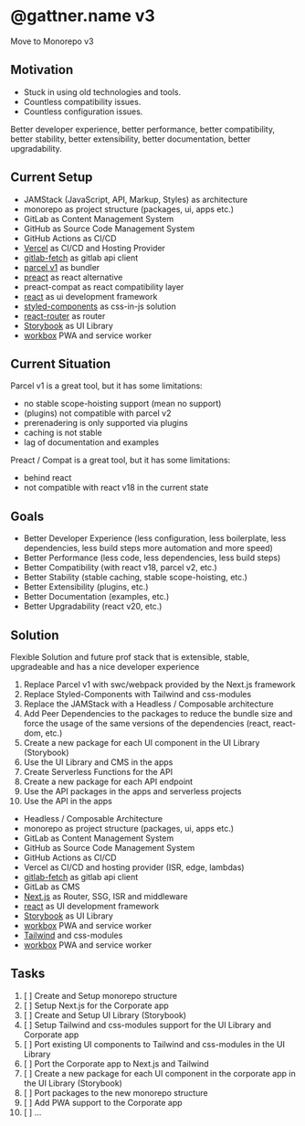 # @gattner.name v3

Move to Monorepo v3

## Motivation

- Stuck in using old technologies and tools.
- Countless compatibility issues.
- Countless configuration issues.

Better developer experience, better performance, better compatibility, better stability, better extensibility, better documentation, better upgradability.

## Current Setup

- JAMStack (JavaScript, API, Markup, Styles) as architecture
- monorepo as project structure (packages, ui, apps etc.)
- GitLab as Content Management System
- GitHub as Source Code Management System
- GitHub Actions as CI/CD
- [Vercel](https://vercel.com/) as CI/CD and Hosting Provider
- [gitlab-fetch](file://./packages/gitlab-fetch) as gitlab api client
- [parcel v1](https://v1.parceljs.org/) as bundler
- [preact](https://preactjs.com/) as react alternative
- preact-compat as react compatibility layer
- [react](https://reactjs.org/) as ui development framework
- [styled-components](https://styled-components.com/) as css-in-js solution
- [react-router](https://reactrouter.com/) as router
- [Storybook](https://storybook.js.org) as UI Library
- [workbox](https://web.dev/learn/pwa/workbox/) PWA and service worker

## Current Situation

Parcel v1 is a great tool, but it has some limitations:

- no stable scope-hoisting support (mean no support)
- (plugins) not compatible with parcel v2
- prerenadering is only supported via plugins
- caching is not stable
- lag of documentation and examples

Preact / Compat is a great tool, but it has some limitations:

- behind react
- not compatible with react v18 in the current state

## Goals

- Better Developer Experience (less configuration, less boilerplate, less dependencies, less build steps more automation and more speed)
- Better Performance (less code, less dependencies, less build steps)
- Better Compatibility (with react v18, parcel v2, etc.)
- Better Stability (stable caching, stable scope-hoisting, etc.)
- Better Extensibility (plugins, etc.)
- Better Documentation (examples, etc.)
- Better Upgradability (react v20, etc.)

## Solution

Flexible Solution and future prof stack that is extensible, stable, upgradeable and has a nice developer experience

1. Replace Parcel v1 with swc/webpack provided by the Next.js framework
2. Replace Styled-Components with Tailwind and css-modules
3. Replace the JAMStack with a Headless / Composable architecture
4. Add Peer Dependencies to the packages to reduce the bundle size and force the usage of the same versions of the dependencies (react, react-dom, etc.)
5. Create a new package for each UI component in the UI Library (Storybook)
6. Use the UI Library and CMS in the apps
7. Create Serverless Functions for the API
8. Create a new package for each API endpoint
9. Use the API packages in the apps and serverless projects
10. Use the API in the apps

- Headless / Composable Architecture
- monorepo as project structure (packages, ui, apps etc.)
- GitLab as Content Management System
- GitHub as Source Code Management System
- GitHub Actions as CI/CD
- Vercel as CI/CD and hosting provider (ISR, edge, lambdas)
- [gitlab-fetch](file://./packages/gitlab-fetch) as gitlab api client
- GitLab as CMS
- [Next.js](https://nextjs.org) as Router, SSG, ISR and middleware
- [react](https://reactjs.org) as UI development framework
- [Storybook](https://storybook.js.org) as UI Library
- [workbox](https://web.dev/learn/pwa/workbox/) PWA and service worker
- [Tailwind](https://tailwindcss.com) and css-modules
- [workbox](https://web.dev/learn/pwa/workbox/) PWA and service worker

## Tasks

1. [ ] Create and Setup monorepo structure
2. [ ] Setup Next.js for the Corporate app
3. [ ] Create and Setup UI Library (Storybook)
4. [ ] Setup Tailwind and css-modules support for the UI Library and Corporate app
5. [ ] Port existing UI components to Tailwind and css-modules in the UI Library
6. [ ] Port the Corporate app to Next.js and Tailwind
7. [ ] Create a new package for each UI component in the corporate app in the UI Library (Storybook)
8. [ ] Port packages to the new monorepo structure
9. [ ] Add PWA support to the Corporate app
10. [ ] ...

